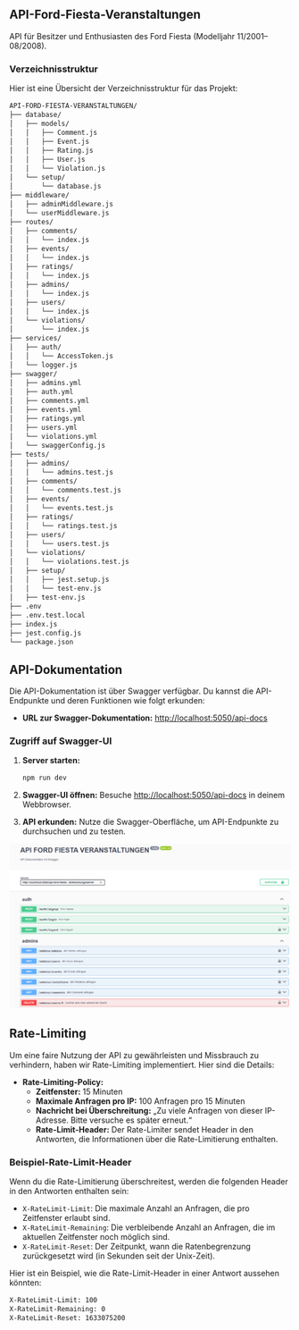 ## API-Ford-Fiesta-Veranstaltungen

API für Besitzer und Enthusiasten des Ford Fiesta (Modelljahr 11/2001–08/2008).

### Verzeichnisstruktur

Hier ist eine Übersicht der Verzeichnisstruktur für das Projekt:

```
API-FORD-FIESTA-VERANSTALTUNGEN/
├── database/
│   ├── models/
│   │   ├── Comment.js
│   │   ├── Event.js
│   │   ├── Rating.js
│   │   ├── User.js
│   │   └── Violation.js
│   └── setup/
│       └── database.js
├── middleware/
│   ├── adminMiddleware.js
│   └── userMiddleware.js
├── routes/
│   ├── comments/
│   │   └── index.js
│   ├── events/
│   │   └── index.js
│   ├── ratings/
│   │   └── index.js
│   ├── admins/
│   │   └── index.js
│   ├── users/
│   │   └── index.js
│   └── violations/
│       └── index.js
├── services/
│   ├── auth/
│   │   └── AccessToken.js
│   └── logger.js
├── swagger/
│   ├── admins.yml
│   ├── auth.yml
│   ├── comments.yml
│   ├── events.yml
│   ├── ratings.yml
│   ├── users.yml
│   └── violations.yml
│   └── swaggerConfig.js
├── tests/
│   ├── admins/
│   │   └── admins.test.js
│   ├── comments/
│   │   └── comments.test.js
│   ├── events/
│   │   └── events.test.js
│   ├── ratings/
│   │   └── ratings.test.js
│   ├── users/
│   │   └── users.test.js
│   └── violations/
│   │   └── violations.test.js
│   ├── setup/
│   │   ├── jest.setup.js
│   │   └── test-env.js
│   ├── test-env.js
├── .env
├── .env.test.local
├── index.js
├── jest.config.js
└── package.json
```

## API-Dokumentation

Die API-Dokumentation ist über Swagger verfügbar. Du kannst die API-Endpunkte und deren Funktionen wie folgt erkunden:

- **URL zur Swagger-Dokumentation:** [http://localhost:5050/api-docs](http://localhost:5050/api-docs)

### Zugriff auf Swagger-UI

1. **Server starten:**

   ```bash
   npm run dev
   ```

2. **Swagger-UI öffnen:**
   Besuche [http://localhost:5050/api-docs](http://localhost:5050/api-docs) in deinem Webbrowser.

3. **API erkunden:**
   Nutze die Swagger-Oberfläche, um API-Endpunkte zu durchsuchen und zu testen.

![Swagger-UI](image-1.png)

## Rate-Limiting

Um eine faire Nutzung der API zu gewährleisten und Missbrauch zu verhindern, haben wir Rate-Limiting implementiert. Hier sind die Details:

- **Rate-Limiting-Policy:**
  - **Zeitfenster:** 15 Minuten
  - **Maximale Anfragen pro IP:** 100 Anfragen pro 15 Minuten
  - **Nachricht bei Überschreitung:** „Zu viele Anfragen von dieser IP-Adresse. Bitte versuche es später erneut.“
  - **Rate-Limit-Header:** Der Rate-Limiter sendet Header in den Antworten, die Informationen über die Rate-Limitierung enthalten.

### Beispiel-Rate-Limit-Header

Wenn du die Rate-Limitierung überschreitest, werden die folgenden Header in den Antworten enthalten sein:

- `X-RateLimit-Limit`: Die maximale Anzahl an Anfragen, die pro Zeitfenster erlaubt sind.
- `X-RateLimit-Remaining`: Die verbleibende Anzahl an Anfragen, die im aktuellen Zeitfenster noch möglich sind.
- `X-RateLimit-Reset`: Der Zeitpunkt, wann die Ratenbegrenzung zurückgesetzt wird (in Sekunden seit der Unix-Zeit).

Hier ist ein Beispiel, wie die Rate-Limit-Header in einer Antwort aussehen könnten:

```
X-RateLimit-Limit: 100
X-RateLimit-Remaining: 0
X-RateLimit-Reset: 1633075200
```
